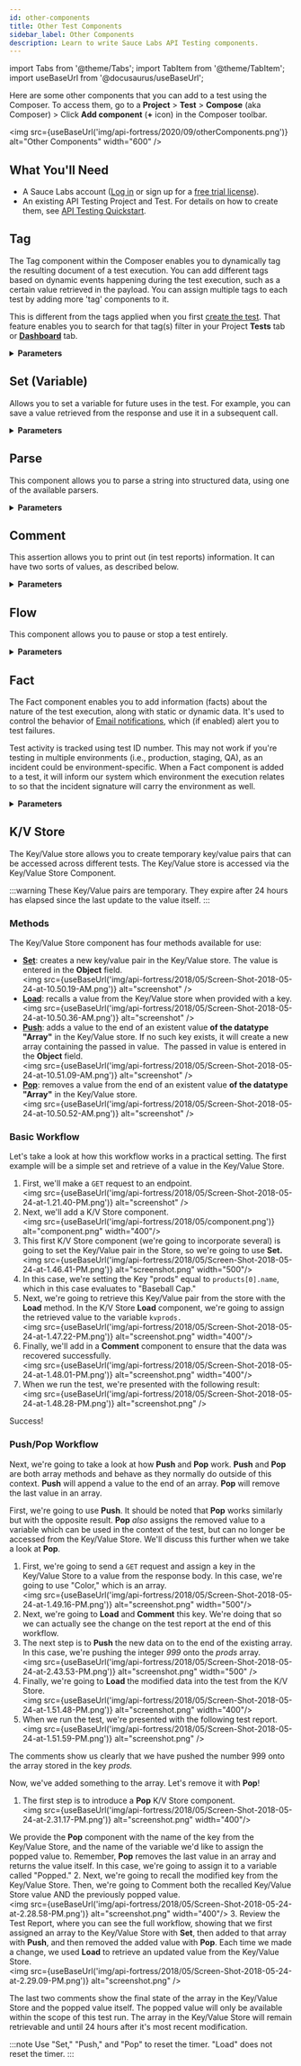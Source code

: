 ```yaml
---
id: other-components
title: Other Test Components
sidebar_label: Other Components
description: Learn to write Sauce Labs API Testing components.
---
```


import Tabs from '@theme/Tabs';
import TabItem from '@theme/TabItem';
import useBaseUrl from '@docusaurus/useBaseUrl';

Here are some other components that you can add to a test using the Composer. To access them, go to a **Project** > **Test** > **Compose** (aka Composer) > Click **Add component** (**+** icon) in the Composer toolbar.

<img src={useBaseUrl('img/api-fortress/2020/09/otherComponents.png')} alt="Other Components" width="600" />

## What You'll Need
* A Sauce Labs account ([Log in](https://accounts.saucelabs.com/am/XUI/#login/) or sign up for a [free trial license](https://saucelabs.com/sign-up)).
* An existing API Testing Project and Test. For details on how to create them, see [API Testing Quickstart](/api-testing/quickstart/).


## Tag

The Tag component within the Composer enables you to dynamically tag the resulting document of a test execution. You can add different tags based on dynamic events happening during the test execution, such as a certain value retrieved in the payload. You can assign multiple tags to each test by adding more 'tag' components to it.

This is different from the tags applied when you first [create the test](/api-testing/composer/#create-a-composer-test). That feature enables you to search for that tag(s) filter in your Project **Tests** tab or [**Dashboard**](/api-testing/project-dashboard) tab.

<details><summary><strong>Parameters</strong></summary>

<table id="table-api">
  <tbody>
  <tr>
  <td colSpan='2'>Fields</td>
  </tr>
    <tr>
     <td><strong>Value</strong></td>
     <td><p><small>| REQUIRED | STRING |</small></p></td>
    </tr>
  </tbody>
</table>

#### Examples

Here's an example of how you could use a tag in the **Compose** tab.

<img src={useBaseUrl('img/api-fortress/2020/12/tagComposer.png')} alt="tagComposer.jpg"/>

You can also add tags to the test details screen when you create or edit a test.<br/><img src={useBaseUrl('img/api-fortress/2020/12/tagNewtest.png')} alt="Tag Component - create new test"/>

Static tags will be displayed in your **Tests** list.<br/><img src={useBaseUrl('img/api-fortress/2020/12/testsTag.png')} alt="Tests tag.jpg"/>

All tags, dynamic and static will mark the test execution documents. On your project **Dashboard**, you can filter events by tags.<br/><img src={useBaseUrl('img/api-fortress/2020/12/projDashTag.png')} alt="projDashTag.png"/>


</details>



## Set (Variable)

Allows you to set a variable for future uses in the test. For example,  you can save a value retrieved from the response and use it in a subsequent call.

<details><summary><strong>Parameters</strong></summary>

<table id="table-api">
  <tbody>
  <tr>
  <td colSpan='2'>Fields</td>
  </tr>
    <tr>
     <td><strong>Var</strong></td>
     <td><p><small>| REQUIRED | STRING |</small></p></td>
    </tr>
    <tr>
     <td><strong>Variable mode</strong></td>
     <td><p><small>| REQUIRED | STRING, DATA, or LANGUAGE |</small></p></td>
    </tr>
    <tr>
     <td><strong>Value (depends on ‘Variable mode = string’)</strong></td>
     <td><p><small>| REQUIRED | DATA |</small></p></td>
    </tr>
    <tr>
     <td><strong>Data (depends on ‘Variable mode = data’)</strong></td>
     <td><p><small>| REQUIRED | STRING |</small></p></td>
    </tr>
    <tr>
     <td><strong>Lang (depends on ‘Variable mode = language’)</strong></td>
     <td><p><small>| REQUIRED | STRING |</small></p></td>
    </tr>
    <tr>
     <td><strong>Content (depends on ‘Variable mode = language’)</strong></td>
     <td><p><small>| REQUIRED | STRING |</small></p></td>
    </tr>
  </tbody>
</table>

#### Examples

<img src={useBaseUrl('img/api-fortress/2020/12/setvar.jpeg')} alt="Set var" width="450" />

```
Var: artistId
Variable mode: String
Value: _1.id
```

<img src={useBaseUrl('img/api-fortress/2020/12/setvarObject.jpeg')} alt="Set var"/>

```
Var: sobjects
Variable mode: Data
Data: payload.findAll {it.name == ‘bananas’}
```

<img src={useBaseUrl('img/api-fortress/2020/12/setvarJava.jpeg')} alt="Set var"/>

```
Var: queries
Variable mode: Language
Lang: JavaScript
Content: if (payload.id>100) return ‘furniture’
```

</details>


## Parse

This component allows you to parse a string into structured data, using one of the available parsers.

<details><summary><strong>Parameters</strong></summary>

<table id="table-api">
  <tbody>
  <tr>
  <td colSpan='2'>Fields</td>
  </tr>
    <tr>
     <td><strong>parseVar</strong></td>
     <td><p><small>| REQUIRED | STRING |</small></p><p>The name of the variable you want to parse.</p></td>
    </tr>
    <tr>
     <td><strong>Adapter</strong></td>
     <td><p><small>| REQUIRED | json, xml, etc. |</small></p><p>The parser to use</p></td>
    </tr>
  </tbody>
</table>

<img src={useBaseUrl('img/api-fortress/2020/12/parseComponentUI.jpeg')} alt="Parse component UI" width="500"/>

#### Examples

I have set a variable (which will be a plain string), in this case I have a list of colors.

<img src={useBaseUrl('img/api-fortress/2020/12/parseComponentUI_variable.png')} alt="Parse component variable"/>

Next, we can use the comment component to see what happens if I print “colors[1]” before and after parsing it into JSON.

<img src={useBaseUrl('img/api-fortress/2020/12/parseComponentUI_test.png')} alt="Parse component test"/>

Here are the results of the above test:

<img src={useBaseUrl('img/api-fortress/2020/12/parseComponentUI_results.png')} alt="Parse component test" width="200"/>

As you can see before parsing the string, the test will consider the variable `colors` as one big string so `colors[1]` will print “ as that is the second character in the string. After parsing the string into JSON we can traverse through the variable as a JSON, so `colors[1]` will print the second element in the JSON array blue.

</details>


## Comment

This assertion allows you to print out (in test reports) information. It can have two sorts of values, as described below.

<details><summary><strong>Parameters</strong></summary>

There are no parameters -- text only.

#### Examples

The first is a normal string value. An example of that would be to explain what a specific WHEN loop is being used for. Similar to when you write comments in code.

```txt
This is a comment
```

The second is useful for test debugging and analysis. You can pass variables into the comments. An example use of this would be to print out the product ID being used in the current loop of a test.

```bash
The value of the ID is ${payload.id}
```

</details>


## Flow

This component allows you to pause or stop a test entirely.

<details><summary><strong>Parameters</strong></summary>

<table id="table-api">
  <tbody>
  <tr>
  <td colSpan='2'>Fields</td>
  </tr>
    <tr>
     <td><strong>Command</strong></td>
     <td><p><small>| REQUIRED | 'stop', 'wait' |</small></p><p>This parameter defines the action you want to take. 'Stop' will stop the test. 'Wait' will pause the test for a number of milliseconds defined in the 'Value' parameter.</p></td>
    </tr>
    <tr>
     <td><strong>Value</strong></td>
     <td><p><small>| REQUIRED | INTEGER |</small></p><p>Depends on 'Command = wait'. The number of milliseconds you want to pause the test for.</p></td>
    </tr>
  </tbody>
</table>

#### Examples

This component is especially useful when combined with the [`If` component](#if). See the examples below:

<img src={useBaseUrl('img/api-fortress/2020/12/flow_stop.jpg')} alt="flow_stop.jpg"/>

If the statusCode is not `200`, the test will be halt; none of the remaining assertions will be checked.

<img src={useBaseUrl('img/api-fortress/2020/12/flow_wait.jpg')} alt="flow_wait.jpg"/>

In this example, the test will wait 1000 milliseconds before performing the `GET` request.

</details>



## Fact

The Fact component enables you to add information (facts) about the nature of the test execution, along with static or dynamic data. It's used to control the behavior of [Email notifications](/api-testing/project-dashboard/#email-notifications), which (if enabled) alert you to test failures.

Test activity is tracked using test ID number. This may not work if you're testing in multiple environments (i.e., production, staging, QA), as an incident could be environment-specific. When a Fact component is added to a test, it will inform our system which environment the execution relates to so that the incident signature will carry the environment as well.

<details><summary><strong>Parameters</strong></summary>

<table id="table-api">
  <tbody>
  <tr>
  <td colSpan='2'>Fields</td>
  </tr>
    <tr>
     <td><strong>ID</strong></td>
     <td><p><small>| REQUIRED | STRING |</small></p><p>Should be unique within the test.</p></td>
    </tr>
    <tr>
     <td><strong>Label</strong></td>
     <td><p><small>| REQUIRED |</small></p><p>To provide an understanding of the Fact.</p></td>
    </tr>
    <tr>
     <td><strong>Value</strong></td>
     <td><p><small>| REQUIRED | STRING |</small></p><p>String value that supports the template language (i.e., <code>$&#123;...&#125;</code>). </p></td>
    </tr>
  </tbody>
</table>


:::caution
The Fact component should be set as high up in the test as possible. If the test fails before it reaches the Fact, then it will not be set.
:::

<br/>


**Examples/Uses Cases**

#### Setting Alert Environments

Assume that in the variable scope of your test, you have a variable called _env_ that contains your environment string (_production, staging, qa_ etc.).

By configuring a Fact in the following way, you can add the environment value to the incident signature:

```yaml
Fact id: environment  
label: The current environment  
value: ${env}
```

<img src={useBaseUrl('img/api-fortress/2019/11/Screen-Shot-2019-11-11-at-11.21.50-AM.png')} alt="screenshot.png" width="400"/>

From this moment on, the signature of the incident will be `id_of_the_test` + `value_of_environment`.

For example, you will receive start/end incidents for `test123` in the production environment, and start/end incidents for `test123` in the staging environment, as separate flow of events.

You can use anything as a value of the environment, such as domain names and IDs.


#### Disabling Email Notifications

A second use case is disabling email notifications for the test from within the test:  

```yaml
Fact id: disable_alerts   
label: whatever you want here   
value: true
```

<img src={useBaseUrl('img/api-fortress/2019/11/Screen-Shot-2019-11-11-at-11.22.02-AM.png')} alt="screenshot.png" width="400"/>

You can use logic within the test to set the Fact component and use that to alter the email notification.

As an example, you could say "IF the env is development, then disable emails for this test":

<img src={useBaseUrl('img/api-fortress/2019/11/Screen-Shot-2019-11-11-at-11.33.57-AM.png')} alt="screenshot.png" width="400"/>

#### Setting Email Notification Thresholds

Another use-case of the fact component is set an email alert threshold. If you want a test to fail more than once before an email is sent, a Fact called `mail_threshold` can be set in the test:  

<img src={useBaseUrl('img/api-fortress/2020/07/Screen-Shot-2020-07-07-at-12.56.25-PM.png')} alt="screenshot.png" width="400"/>

This means the test will need to fail twice in a row before an email alert is sent.  

Given that this can be configured within the test, it offers all the flexibility provided by conditional statements, such as an IF condition on the environment the test is running upon:  

<img src={useBaseUrl('img/api-fortress/2020/07/Screen-Shot-2020-07-07-at-12.59.24-PM.png')} alt="screenshot.png" width="400"/>

</details>



## K/V Store

The Key/Value store allows you to create temporary key/value pairs that can be accessed across different tests. The Key/Value store is accessed via the Key/Value Store Component.

:::warning
These Key/Value pairs are temporary. They expire after 24 hours has elapsed since the last update to the value itself.
:::

### Methods

The Key/Value Store component has four methods available for use:
* [**Set**](#basic-workflow): creates a new key/value pair in the Key/Value store. The value is entered in the __Object__ field.<br/><img src={useBaseUrl('img/api-fortress/2018/05/Screen-Shot-2018-05-24-at-10.50.19-AM.png')} alt="screenshot" />
* [**Load**](#basic-workflow): recalls a value from the Key/Value store when provided with a key.<br/><img src={useBaseUrl('img/api-fortress/2018/05/Screen-Shot-2018-05-24-at-10.50.36-AM.png')} alt="screenshot" />
* [**Push**](#pushpop-workflow): adds a value to the end of an existent value **of the datatype "Array"** in the Key/Value store. If no such key exists, it will create a new array containing the passed in value.  The passed in value is entered in the __Object__ field.<br/><img src={useBaseUrl('img/api-fortress/2018/05/Screen-Shot-2018-05-24-at-10.51.09-AM.png')} alt="screenshot" />
* [**Pop**](#pushpop-workflow): removes a value from the end of an existent value **of the datatype "Array"** in the Key/Value store.<br/><img src={useBaseUrl('img/api-fortress/2018/05/Screen-Shot-2018-05-24-at-10.50.52-AM.png')} alt="screenshot" />


### Basic Workflow

Let's take a look at how this workflow works in a practical setting. The first example will be a simple set and retrieve of a value in the Key/Value Store.

1. First, we'll make a `GET` request to an endpoint.<br/><img src={useBaseUrl('img/api-fortress/2018/05/Screen-Shot-2018-05-24-at-1.21.40-PM.png')} alt="screenshot" />
2. Next, we'll add a K/V Store component.<br/><img src={useBaseUrl('img/api-fortress/2018/05/component.png')} alt="component.png" width="400"/>
3. This first K/V Store component (we're going to incorporate several) is going to set the Key/Value pair in the Store, so we're going to use **Set.**<br/><img src={useBaseUrl('img/api-fortress/2018/05/Screen-Shot-2018-05-24-at-1.46.41-PM.png')} alt="screenshot.png" width="500"/>
4. In this case, we're setting the Key "prods" equal to `products[0].name`, which in this case evaluates to "Baseball Cap."
5. Next, we're going to retrieve this Key/Value pair from the store with the **Load** method. In the K/V Store **Load** component, we're going to assign the retrieved value to the variable `kvprods.`<br/><img src={useBaseUrl('img/api-fortress/2018/05/Screen-Shot-2018-05-24-at-1.47.22-PM.png')} alt="screenshot.png" width="400"/>
6. Finally, we'll add in a **Comment** component to ensure that the data was recovered successfully.<br/><img src={useBaseUrl('img/api-fortress/2018/05/Screen-Shot-2018-05-24-at-1.48.01-PM.png')} alt="screenshot.png" width="400"/>
7. When we run the test, we're presented with the following result:<br/><img src={useBaseUrl('img/api-fortress/2018/05/Screen-Shot-2018-05-24-at-1.48.28-PM.png')} alt="screenshot.png" />

Success!

### Push/Pop Workflow

Next, we're going to take a look at how **Push** and **Pop** work. **Push** and **Pop** are both array methods and behave as they normally do outside of this context. **Push** will append a value to the end of an array. **Pop** will remove the last value in an array.

First, we're going to use **Push**. It should be noted that **Pop** works similarly but with the opposite result. **Pop** _also_ assigns the removed value to a variable which can be used in the context of the test, but can no longer be accessed from the Key/Value Store. We'll discuss this further when we take a look at **Pop**.

1. First, we're going to send a `GET` request and assign a key in the Key/Value Store to a value from the response body. In this case, we're going to use "Color," which is an array.<br/><img src={useBaseUrl('img/api-fortress/2018/05/Screen-Shot-2018-05-24-at-1.49.16-PM.png')} alt="screenshot.png" width="500"/>
2. Next, we're going to **Load** and **Comment** this key. We're doing that so we can actually see the change on the test report at the end of this workflow.
3. The next step is to **Push** the new data on to the end of the existing array. In this case, we're pushing the integer _999_ onto the _prods_ array.<br/><img src={useBaseUrl('img/api-fortress/2018/05/Screen-Shot-2018-05-24-at-2.43.53-PM.png')} alt="screenshot.png" width="500" />
4. Finally, we're going to **Load** the modified data into the test from the K/V Store.<br/><img src={useBaseUrl('img/api-fortress/2018/05/Screen-Shot-2018-05-24-at-1.51.48-PM.png')} alt="screenshot.png" width="400"/>
5. When we run the test, we're presented with the following test report.<br/><img src={useBaseUrl('img/api-fortress/2018/05/Screen-Shot-2018-05-24-at-1.51.59-PM.png')} alt="screenshot.png" />

The comments show us clearly that we have pushed the number 999 onto the array stored in the key _prods._

Now, we've added something to the array. Let's remove it with **Pop**!

1. The first step is to introduce a **Pop** K/V Store component.<br/><img src={useBaseUrl('img/api-fortress/2018/05/Screen-Shot-2018-05-24-at-2.31.17-PM.png')} alt="screenshot.png" width="400"/>

  We provide the **Pop** component with the name of the key from the Key/Value Store, and the name of the variable we'd like to assign the popped value to. Remember, **Pop** removes the last value in an array and returns the value itself. In this case, we're going to assign it to a variable called "Popped."
2. Next, we're going to recall the modified key from the Key/Value Store. Then, we're going to Comment both the recalled Key/Value Store value AND the previously popped value.<br/><img src={useBaseUrl('img/api-fortress/2018/05/Screen-Shot-2018-05-24-at-2.28.58-PM.png')} alt="screenshot.png" width="400"/>
3. Review the Test Report, where you can see the full workflow, showing that we first assigned an array to the Key/Value Store with **Set**, then added to that array with **Push**, and then removed the added value with **Pop**. Each time we made a change, we used **Load** to retrieve an updated value from the Key/Value Store.<br/><img src={useBaseUrl('img/api-fortress/2018/05/Screen-Shot-2018-05-24-at-2.29.09-PM.png')} alt="screenshot.png" />

The last two comments show the final state of the array in the Key/Value Store and the popped value itself. The popped value will only be available within the scope of this test run. The array in the Key/Value Store will remain retrievable and until 24 hours after it's most recent modification.

:::note
Use "Set," "Push," and "Pop" to reset the timer. "Load" does not reset the timer.
:::
